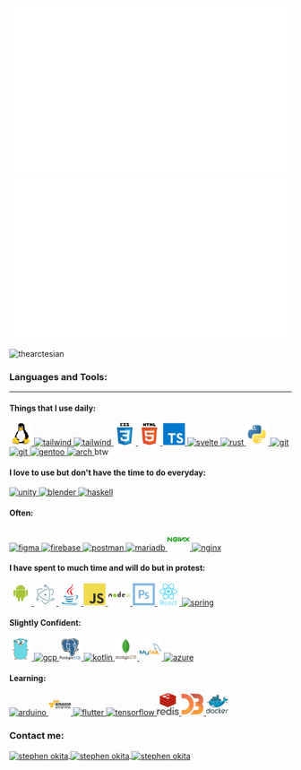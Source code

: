 ![](https://github.com/TheArctesian/stats/blob/master/generated/overview.svg)
![](https://github.com/TheArctesian/stats/blob/master/generated/languages.svg)

<p><img align="center" src="https://github-readme-streak-stats.herokuapp.com/?user=thearctesian&theme=dark" alt="thearctesian" /></p>
<h3 align="left">Languages and Tools:</h3>
<hr>
<h4 align="left">Things that I use daily: </h4>
    <a href="https://www.linux.org/" target="_blank" rel="noreferrer">
            <img src="https://raw.githubusercontent.com/devicons/devicon/master/icons/linux/linux-original.svg" alt="linux" width="40" height="40"/>
    </a>
    <a href="https://neovim.io/" target="_blank" rel="noreferrer"> 
        <img src="https://external-content.duckduckgo.com/iu/?u=https%3A%2F%2Fraw.githubusercontent.com%2Fgithub%2Fexplore%2F26674e638508ac4a4e113ee32d6755ebfa000569%2Ftopics%2Fneovim%2Fneovim.png&f=1&nofb=1" alt="tailwind" width="40" height="40"/>
    </a> 
    <a href="https://tailwindcss.com/" target="_blank" rel="noreferrer"> 
        <img src="https://www.vectorlogo.zone/logos/tailwindcss/tailwindcss-icon.svg" alt="tailwind" width="40" height="40"/>
    </a> 
    <a href="https://www.w3schools.com/css/" target="_blank" rel="noreferrer"> 
            <img src="https://raw.githubusercontent.com/devicons/devicon/master/icons/css3/css3-original-wordmark.svg" alt="css3" width="40" height="40"/>
    </a>
    <a href="https://www.w3.org/html/" target="_blank" rel="noreferrer">
            <img src="https://raw.githubusercontent.com/devicons/devicon/master/icons/html5/html5-original-wordmark.svg" alt="html5" width="40" height="40"/>
    </a>
    <a href="https://www.typescriptlang.org/" target="_blank" rel="noreferrer">
        <img src="https://raw.githubusercontent.com/devicons/devicon/master/icons/typescript/typescript-original.svg" alt="typescript" width="40" height="40"/>
    </a>
    <a href="https://svelte.dev" target="_blank" rel="noreferrer">
        <img src="https://upload.wikimedia.org/wikipedia/commons/1/1b/Svelte_Logo.svg" alt="svelte" width="40" height="40"/>
    </a>
    <a href="https://www.rust-lang.org" target="_blank" rel="noreferrer">
            <img src="https://external-content.duckduckgo.com/iu/?u=http%3A%2F%2Frustacean.net%2Fassets%2Frustacean-flat-happy.png&f=1&nofb=1" alt="rust" width="40" height="40"/> 
    </a>
    <a href="https://www.python.org" target="_blank" rel="noreferrer"> 
            <img src="https://raw.githubusercontent.com/devicons/devicon/master/icons/python/python-original.svg" alt="python" width="40" height="40"/> 
    </a>
    <a href="https://git-scm.com/" target="_blank" rel="noreferrer">
            <img src="https://www.vectorlogo.zone/logos/git-scm/git-scm-icon.svg" alt="git" width="40" height="40"/>
    </a>
    <a href="https://ipfs.io/" target="_blank" rel="noreferrer">
            <img src="https://external-content.duckduckgo.com/iu/?u=https%3A%2F%2Fwww.marcus-povey.co.uk%2Fwp-content%2F800px-Ipfs-logo-1024-ice-text-668x668.png&f=1&nofb=1" alt="git" width="40" height="40"/>
    </a>
     <a href="https://gentoo.org/" target="_blank" rel="noreferrer">
            <img src="https://external-content.duckduckgo.com/iu/?u=https%3A%2F%2Fraw.githubusercontent.com%2Fjgkim%2Fgentoo-docker%2Fmaster%2Flogo.png&f=1&nofb=1" alt="gentoo" width="40" height="40"/>
    </a>
    <a href="https://archlinux.org/" target="_blank" rel="noreferrer">
            <img src="https://external-content.duckduckgo.com/iu/?u=https%3A%2F%2Ffreepngimg.com%2Fthumb%2Fsymbol%2F58925-olinuxino-logo-arch-linux-free-png-hq.png&f=1&nofb=1" alt="arch" width="40" height="40"/>
    </a> btw
<h4 align="left">I love to use but don't have the time to do everyday: </h4>
        <a href="https://unity.com/" target="_blank" rel="noreferrer">
            <img src="https://external-content.duckduckgo.com/iu/?u=https%3A%2F%2Fyt3.ggpht.com%2F-n9YqjJCKHak%2FAAAAAAAAAAI%2FAAAAAAAAAAA%2FFJmfOSwUIuc%2Fs900-c-k-no-mo-rj-c0xffffff%2Fphoto.jpg&f=1&nofb=1" alt="unity" width="40" height="40"/>
        </a>
        <a href="https://www.blender.org/" target="_blank" rel="noreferrer"> 
            <img src="https://download.blender.org/branding/community/blender_community_badge_white.svg" alt="blender" width="40" height="40"/> 
        </a>
        </a> <a href="https://www.haskell.org/" target="_blank" rel="noreferrer"> <img src="https://upload.wikimedia.org/wikipedia/commons/1/1c/Haskell-Logo.svg" alt="haskell" width="40" height="40"/>
        </a> 
    
<h4 align="left">Often: </h4>
    <a href="https://www.figma.com/" target="_blank" rel="noreferrer">
            <img src="https://www.vectorlogo.zone/logos/figma/figma-icon.svg" alt="figma" width="40" height="40"/>
    </a>
    <a href="https://firebase.google.com/" target="_blank" rel="noreferrer">
            <img src="https://www.vectorlogo.zone/logos/firebase/firebase-icon.svg" alt="firebase" width="40" height="40"/>
    </a>
    <a href="https://postman.com" target="_blank" rel="noreferrer">
            <img src="https://www.vectorlogo.zone/logos/getpostman/getpostman-icon.svg" alt="postman" width="40" height="40"/>
    </a>
    <a href="https://mariadb.org/" target="_blank" rel="noreferrer"> <img src="https://www.vectorlogo.zone/logos/mariadb/mariadb-icon.svg" alt="mariadb" width="40" height="40"/> </a>
    <a href="https://www.nginx.com" target="_blank" rel="noreferrer"> <img src="https://raw.githubusercontent.com/devicons/devicon/master/icons/nginx/nginx-original.svg" alt="nginx" width="40" height="40"/>
    </a>
    <a href="https://soliditylang.org" target="_blank" rel="noreferrer"> <img src="https://duckduckgo.com/i/0e717f8b.png" alt="nginx" width="50" height="40"/>
    </a>
<h4 align="left">I have spent to much time and will do but in protest: </h4>
        <a href="https://developer.android.com" target="_blank" rel="noreferrer"> 
            <img src="https://raw.githubusercontent.com/devicons/devicon/master/icons/android/android-original-wordmark.svg" alt="android" width="40" height="40"/> 
        </a> 
        <a href="https://www.electronjs.org" target="_blank" rel="noreferrer">
            <img src="https://raw.githubusercontent.com/devicons/devicon/master/icons/electron/electron-original.svg" alt="electron" width="40" height="40"/>
        </a>
        <a href="https://www.java.com" target="_blank" rel="noreferrer">
            <img src="https://raw.githubusercontent.com/devicons/devicon/master/icons/java/java-original.svg" alt="java" width="40" height="40"/>
        </a>
        <a href="https://developer.mozilla.org/en-US/docs/Web/JavaScript" target="_blank" rel="noreferrer">
            <img src="https://raw.githubusercontent.com/devicons/devicon/master/icons/javascript/javascript-original.svg" alt="javascript" width="40" height="40"/>
        </a>
        <a href="https://nodejs.org" target="_blank" rel="noreferrer">
            <img src="https://raw.githubusercontent.com/devicons/devicon/master/icons/nodejs/nodejs-original-wordmark.svg" alt="nodejs" width="40" height="40"/>
        </a>
        <a href="https://www.photoshop.com/en" target="_blank" rel="noreferrer">
            <img src="https://raw.githubusercontent.com/devicons/devicon/master/icons/photoshop/photoshop-line.svg" alt="photoshop" width="40" height="40"/>
        </a>  
        <a href="https://reactjs.org/" target="_blank" rel="noreferrer"> 
            <img src="https://raw.githubusercontent.com/devicons/devicon/master/icons/react/react-original-wordmark.svg" alt="react" width="40" height="40"/> 
        </a>
        <a href="https://spring.io/" target="_blank" rel="noreferrer"> 
            <img src="https://www.vectorlogo.zone/logos/springio/springio-icon.svg" alt="spring" width="40" height="40"/>
        </a> 
        

<h4 align="left">Slightly Confident: </h4>
    <a href="https://golang.org" target="_blank" rel="noreferrer">
            <img src="https://raw.githubusercontent.com/devicons/devicon/master/icons/go/go-original.svg" alt="go" width="40" height="40"/>
    </a>
    <a href="https://cloud.google.com" target="_blank" rel="noreferrer"> 
            <img src="https://www.vectorlogo.zone/logos/google_cloud/google_cloud-icon.svg" alt="gcp" width="40" height="40"/>
    </a>
    <a href="https://www.postgresql.org" target="_blank" rel="noreferrer"> 
            <img src="https://raw.githubusercontent.com/devicons/devicon/master/icons/postgresql/postgresql-original-wordmark.svg" alt="postgresql" width="40" height="40"/> 
    </a>
    <a href="https://kotlinlang.org" target="_blank" rel="noreferrer">
            <img src="https://www.vectorlogo.zone/logos/kotlinlang/kotlinlang-icon.svg" alt="kotlin" width="40" height="40"/>
    </a>
    <a href="https://www.mongodb.com/" target="_blank" rel="noreferrer">
            <img src="https://raw.githubusercontent.com/devicons/devicon/master/icons/mongodb/mongodb-original-wordmark.svg" alt="mongodb" width="40" height="40"/>
        </a>
        <a href="https://www.mysql.com/" target="_blank" rel="noreferrer">
            <img src="https://raw.githubusercontent.com/devicons/devicon/master/icons/mysql/mysql-original-wordmark.svg" alt="mysql" width="40" height="40"/>
    </a>
    <a href="https://azure.microsoft.com/en-in/" target="_blank" rel="noreferrer"> <img src="https://www.vectorlogo.zone/logos/microsoft_azure/microsoft_azure-icon.svg" alt="azure" width="40" height="40"/> </a>

<h4 align="left">Learning: </h4>
    <a href="https://www.arduino.cc/" target="_blank" rel="noreferrer"> 
        <img src="https://cdn.worldvectorlogo.com/logos/arduino-1.svg" alt="arduino" width="40" height="40"/> </a> 
    <a href="https://aws.amazon.com" target="_blank" rel="noreferrer"> 
        <img src="https://raw.githubusercontent.com/devicons/devicon/master/icons/amazonwebservices/amazonwebservices-original-wordmark.svg" alt="aws" width="40" height="40"/>
    </a>
    <a href="https://flutter.dev" target="_blank" rel="noreferrer">
        <img src="https://www.vectorlogo.zone/logos/flutterio/flutterio-icon.svg" alt="flutter" width="40" height="40"/>
     </a>
     <a href="https://www.tensorflow.org" target="_blank" rel="noreferrer"> <img src="https://www.vectorlogo.zone/logos/tensorflow/tensorflow-icon.svg" alt="tensorflow" width="40" height="40"/> </a>
     <a href="https://redis.io" target="_blank" rel="noreferrer">
            <img src="https://raw.githubusercontent.com/devicons/devicon/master/icons/redis/redis-original-wordmark.svg" alt="redis" width="40" height="40"/> 
    </a>
    <a href="https://d3js.org/" target="_blank" rel="noreferrer"> <img src="https://raw.githubusercontent.com/devicons/devicon/master/icons/d3js/d3js-original.svg" alt="d3js" width="40" height="40"/> </a> 
    <a href="https://www.docker.com/" target="_blank" rel="noreferrer"> <img src="https://raw.githubusercontent.com/devicons/devicon/master/icons/docker/docker-original-wordmark.svg" alt="docker" width="40" height="40"/> </a>

<h3 align="left">Contact me:</h3>
<p align="left">
<a href="https://www.linkedin.com/in/stephen-okita-a9427b1b2/" target="blank"><img align="center" src="https://raw.githubusercontent.com/rahuldkjain/github-profile-readme-generator/master/src/images/icons/Social/linked-in-alt.svg" alt="stephen okita" height="30" width="40" />
</a>
<a href="https://discord.com/users/682753580943278083" target="blank"><img align="center" src="https://external-content.duckduckgo.com/iu/?u=https%3A%2F%2Fmaxcdn.icons8.com%2FShare%2Ficon%2FLogos%2Fdiscord_logo1600.png&f=1&nofb=1" alt="stephen okita" height="40" width="40" />
</a>
<a href="https://t.me/theArctesian" target="blank"><img align="center" src="https://duckduckgo.com/i/a1db356a.png" alt="stephen okita" height="40" width="40" />
</a>

</p>
